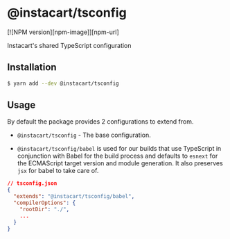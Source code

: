 # @instacart/tsconfig
[![NPM version][npm-image]][npm-url]

Instacart's shared TypeScript configuration

## Installation

```bash
$ yarn add --dev @instacart/tsconfig
```

## Usage

By default the package provides 2 configurations to extend from.

- `@instacart/tsconfig` - The base configuration.

- `@instacart/tsconfig/babel` is used for our builds that use TypeScript in conjunction with Babel for the build process and defaults to `esnext` for the ECMAScript target version and module generation. It also preserves `jsx` for babel to take care of.

```json
// tsconfig.json
{
  "extends": "@instacart/tsconfig/babel",
  "compilerOptions": {
    "rootDir": "./",
    ...
  }
}
```
